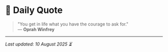 # 📜 Daily Quote

> "You get in life what you have the courage to ask for."  
> — **Oprah Winfrey**

---

_Last updated: 10 August 2025 ⏳_
